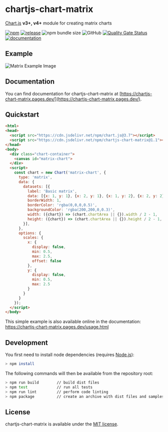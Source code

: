 # chartjs-chart-matrix

[Chart.js](https://www.chartjs.org/) **v3+, v4+** module for creating matrix charts

[![npm](https://img.shields.io/npm/v/chartjs-chart-matrix.svg)](https://www.npmjs.com/package/chartjs-chart-matrix)
[![release](https://img.shields.io/github/release/kurkle/chartjs-chart-matrix.svg?style=flat-square)](https://github.com/kurkle/chartjs-chart-matrix/releases/latest)
![npm bundle size](https://img.shields.io/bundlephobia/min/chartjs-chart-matrix.svg)
![GitHub](https://img.shields.io/github/license/kurkle/chartjs-chart-matrix.svg)
[![Quality Gate Status](https://sonarcloud.io/api/project_badges/measure?project=kurkle_chartjs-chart-matrix&metric=alert_status)](https://sonarcloud.io/summary/new_code?id=kurkle_chartjs-chart-matrix)
[![documentation](https://img.shields.io/static/v1?message=Documentation&color=informational)](https://chartjs-chart-matrix.pages.dev)

## Example

![Matrix Example Image](matrix.png)

## Documentation

You can find documentation for chartjs-chart-matrix at [https://chartjs-chart-matrix.pages.dev/](https://chartjs-chart-matrix.pages.dev/).

## Quickstart

```html
<html>
<head>
  <script src="https://cdn.jsdelivr.net/npm/chart.js@3.7"></script>
  <script src="https://cdn.jsdelivr.net/npm/chartjs-chart-matrix@1.1"></script>
</head>
<body>
  <div class="chart-container">
    <canvas id="matrix-chart">
  </div>
  <script>
    const chart = new Chart('matrix-chart', {
      type: 'matrix',
      data: {
        datasets: [{
          label: 'Basic matrix',
          data: [{x: 1, y: 1}, {x: 2, y: 1}, {x: 1, y: 2}, {x: 2, y: 2}],
          borderWidth: 1,
          borderColor: 'rgba(0,0,0,0.5)',
          backgroundColor: 'rgba(200,200,0,0.3)',
          width: ({chart}) => (chart.chartArea || {}).width / 2 - 1,
          height: ({chart}) => (chart.chartArea || {}).height / 2 - 1,
        }],
      },
      options: {
        scales: {
          x: {
            display: false,
            min: 0.5,
            max: 2.5,
            offset: false
          },
          y: {
            display: false,
            min: 0.5,
            max: 2.5
          }
        }
      }
    });
  </script>
</body>
```

This simple example is also available online in the documentation: https://chartjs-chart-matrix.pages.dev/usage.html

## Development

You first need to install node dependencies  (requires [Node.js](https://nodejs.org/)):

```bash
> npm install
```

The following commands will then be available from the repository root:

```bash
> npm run build        // build dist files
> npm test             // run all tests
> npm run lint         // perform code linting
> npm package          // create an archive with dist files and samples
```

## License

chartjs-chart-matrix is available under the [MIT license](https://opensource.org/licenses/MIT).
